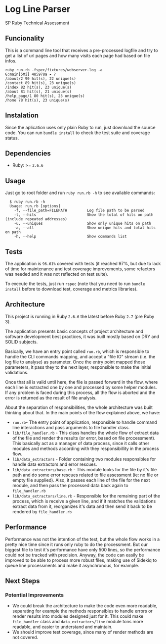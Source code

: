 # Log Line Parser
SP Ruby Technical Assessment

## Funcionality
This is a command line tool that receives a pre-processed logfile and try to get a list of url pages and how many visits each page had based on file infos.

```
ruby run.rb -fspec/fixtures/webserver.log -a                                                                                                                                                          G:main[5Mi] 485978a ⭑ ?
/about/2 90 hit(s), 22 unique(s)
/contact 89 hit(s), 23 unique(s)
/index 82 hit(s), 23 unique(s)
/about 81 hit(s), 21 unique(s)
/help_page/1 80 hit(s), 23 unique(s)
/home 78 hit(s), 23 unique(s)

```

## Instalation
Since the aplication uses only plain Ruby to run, just download the source code. You can run `bundle install` to check the test suite and coverage status.

## Dependencies
* Ruby: >= `2.6.6`

## Usage
Just go to root folder and run `ruby run.rb -h` to see available commands:

```
  $ ruby run.rb -h
  Usage: run.rb [options]
    -f, --file_path=FILEPATH         Log file path to be parsed
    -t, --hits                       Show the total of hits on path (include repeated addresses)
    -u, --uniques                    Show only unique hits on path
    -a, --all                        Show unique hits and total hits on path
    -h, --help                       Show commands list
```

## Tests
The application is `96.61%` covered with tests (it reached 97%, 
but due to lack of time for maintenance and test coverage improvements, some refactors was needed and
it was not reflected on test suite).

To execute the tests, just run `rspec` (note that you need to run `bundle install` before to download test, coverage and metrics libraries).

## Architecture
This project is running in Ruby `2.6.6` the latest before Ruby `2.7` (pre Ruby 3).

The application presents basic concepts of project architecture and software development best practices, it was built mostly based on DRY and SOLID subjects.

Basically, we have an entry point called `run.rb`, which is responsible to handle the CLI commands mapping, and accept a "file IO" 
stream (i.e. the log file to analyse) as parameter. Once the entry point mapped those parameters, it pass they to the next layer, 
responsible to make the initial validations.

Once that all is valid until here, the file is passed forward in the flow, where each line is extracted one by one and processed by some helper modules.
If any problem is faced during this process, all the flow is aborted and the error is returned as the result of file analysis.

About the separation of responsibilities, the whole architecture was built thinking about that. In the main points of the flow explained above, we have:

* `run.rb`- The entry point of application, responsible to handle command line interactions and pass arguments to file handler class. 
* `lib/file_handler.rb` - This class handles the whole flow of extract data of the file and render the results (or error, based on file processment). This basically
act as a manager of data process, since it calls other modules and methods according with they responsibillity in the process flow.
* `lib/data_extractors` - Folder containing two modules responsibles for handle data extractors and error rescues.
* `lib/data_extractors/base.rb` - This module looks for the file by it's file path and do some error rescues related to file assessment 
(ie: no file or empty file supplied). Also, it passes each line of the file for the next module, and then pass the processed data back again to `file_handler.rb`
* `lib/data_extractors/line.rb` - Responsible for the remaining part of the process, which is receive a given line, and if it matches the validations extract data
from it, reorganizes it's data and then send it back to be rendered by `file_handler.rb`

## Performance
Performance was not the intention of the test, but the whole flow works in a pretty nice time since it runs only ruby to do the processment. But our biggest file 
to test it's performance have only 500 lines, so the performance could not be tracked with precision. Anyway, the code can easily be improved to be able to process
more robust files, making use of Sidekiq to queue line processments and make it asynchronous, for example.

## Next Steps
### Potential Improvements
* We could break the architecture to make the code even more readable, separating for example the methods responsibles to handle errors or render results
into modules designed just for it. This could make `file_handler` class and `data_extractors/line` module tons more readable, and easier to understand and maintain.
* We should improve test coverage, since many of render methods are not covered.


